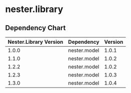# nester.library

## Dependency Chart

| Nester.Library Version  | Dependency    | Version       |
| ----------------------- | ------------- | ------------- |
| 1.0.0                   | nester.model  | 1.0.1         |
| 1.1.0                   | nester.model  | 1.0.2         |
| 1.2.2                   | nester.model  | 1.0.2         |
| 1.2.3                   | nester.model  | 1.0.3         |
| 1.3.0                   | nester.model  | 1.0.4         |